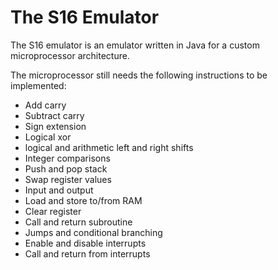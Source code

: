 # The S16 Emulator

The S16 emulator is an emulator written in Java for a custom microprocessor architecture.

The microprocessor still needs the following instructions to be implemented:
 - Add carry
 - Subtract carry
 - Sign extension
 - Logical xor
 - logical and arithmetic left and right shifts
 - Integer comparisons
 - Push and pop stack
 - Swap register values
 - Input and output
 - Load and store to/from RAM
 - Clear register
 - Call and return subroutine
 - Jumps and conditional branching
 - Enable and disable interrupts
 - Call and return from interrupts
